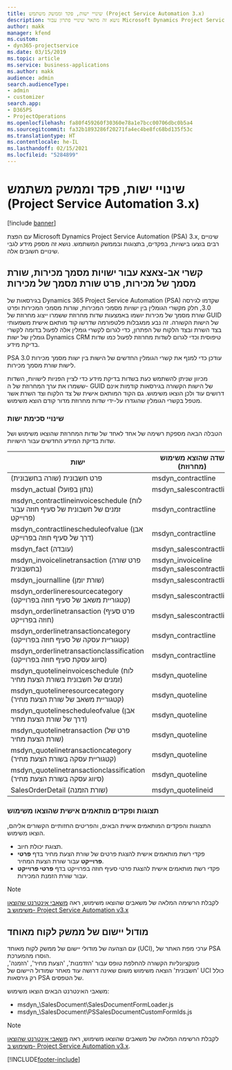 ```yaml
---
title: שינויי ישות, פקד וממשק משתמש (Project Service Automation 3.x)
description: נושא זה מתאר שינויי פתרון עבור Microsoft Dynamics Project Service Automation 3.x.
author: makk
manager: kfend
ms.custom:
- dyn365-projectservice
ms.date: 03/15/2019
ms.topic: article
ms.service: business-applications
ms.author: makk
audience: admin
search.audienceType:
- admin
- customizer
search.app:
- D365PS
- ProjectOperations
ms.openlocfilehash: fa80f459260f30360e78a1e7bcc00706dbc0b5a4
ms.sourcegitcommit: fa32b1893286f20271fa4ec4be8fc68bd135f53c
ms.translationtype: HT
ms.contentlocale: he-IL
ms.lasthandoff: 02/15/2021
ms.locfileid: "5284899"
---
```

# <a name="entity-control-and-user-interface-changes-project-service-automation-3x"></a>שינויי ישות, פקד וממשק משתמש (Project Service Automation 3.x)

[!include [banner](../../includes/psa-now-project-operations.md)]


עם הפצת Microsoft Dynamics Project Service Automation (PSA) 3.x, שינויים רבים בוצעו בישויות, בפקדים, בתצוגות ובממשק המשתמש. נושא זה מספק מידע לגבי שינויים חשובים אלה.

## <a name="parent-child-relationships-for-sales-document-sales-document-line-sales-document-line-detail-entities"></a>קשרי אב-צאצא עבור ישויות מסמך מכירות, שורת מסמך של מכירות, פרט שורת מסמך של מכירות
בגירסאות של Dynamics 365 Project Service Automation (PSA) שקדמו לגירסה 3.0, חלק מקשרי הגומלין בין ישויות מסמכי המכירות, שורות מסמכי המכירות ופרט שורת מסמך של מכירות יושמו באמצעות שדות מחרוזת ששמרו ייצוג מחרוזת של GUID של הישות הקשורה. זה נבע ממגבלות פלטפורמה שדרשו קוד מותאם אישית משמעותי בצד השרת ובצד הלקוח של הפתרון, כדי לגרום לקשרי גומלין אלה לפעול בדומה לקשרי גומלין של ישות Dynamics CRM טיפוסית וכדי לגרום לשדות מחרוזת לפעול כמו שדות בדיקת מידע.

PSA 3.0 עודכן כדי למנף את קשרי הגומלין החדשים של הישות בין ישות מסמך מכירות לישות שורת מסמך מכירות.

מכיוון שניתן להשתמש כעת בשדות בדיקת מידע כדי לציין הפניות לישויות, השדות ששמרו את ערך המחרוזת של ה- GUID של הישות הקשורה בגירסאות קודמות אינם דרושים עוד ולכן הוצאו משימוש. גם הקוד המותאם אישית של צד הלקוח וצד השרת אשר מטפל בקשרי הגומלין שהוגדרו על-ידי שדות מחרוזת מדור קודם הוצא משימוש.

### <a name="entity-schema-changes"></a>שינויי סכימת ישות
הטבלה הבאה מספקת רשימה של אחד לאחד של שדות המחרוזת שהוצאו משימוש ושל שדות בדיקת המידע החדשים עבור הישויות. 

 ישות |   שדה שהוצא משימוש (מחרוזת) | שדה חדש (בדיקת מידע)
--- | --- | ---
פרט חשבונית (שורה בחשבונית) |  msdyn_contractline |    msdyn_contractlineid
msdyn_actual (נתון בפועל) | msdyn_salescontractline |   msdyn_salescontractlineid
msdyn_contractlineinvoiceschedule (לוח זמנים של חשבונית של סעיף חוזה עבור פרוייקט) |    msdyn_contractline |    msdyn_contractlineid
msdyn_contractlinescheduleofvalue (אבן דרך של סעיף חוזה בפרוייקט) |   msdyn_contractline |    msdyn_contractlineid
msdyn_fact (עובדה) | msdyn_salescontractline |   msdyn_salescontractlineid
msdyn_invoicelinetransaction (פרט שורה בחשבונית) | msdyn_invoiceline <br> msdyn_salescontractline | msdyn_invoicelineid <br> msdyn_salescontractlineid
msdyn_journalline (שורת יומן) |  msdyn_salescontractline |   msdyn_salescontractlineid
msdyn_orderlineresourcecategory (קטגוריית משאב של סעיף חוזה בפרוייקט) | msdyn_salescontractline |   msdyn_contractlineid
msdyn_orderlinetransaction (פרט סעיף חוזה בפרוייקט) | msdyn_salescontractline |   msdyn_salescontractlineid
msdyn_orderlinetransactioncategory (קטגוריית עסקה של סעיף חוזה בפרוייקט) |   msdyn_contractline |    msdyn_contractlineid
msdyn_orderlinetransactionclassification (סיווג עסקת סעיף חוזה בפרוייקט) |   msdyn_contractline |    msdyn_contractlineid
msdyn_quotelineinvoiceschedule (לוח זמנים של חשבונית בשורת הצעת מחיר) |  msdyn_quoteline |   msdyn_quotelineid
msdyn_quotelineresourcecategory (קטגוריית משאב של שורת הצעת מחיר) |    msdyn_quoteline |   msdyn_quotelineid
msdyn_quotelinescheduleofvalue (אבן דרך של שורת הצעת מחיר) | msdyn_quoteline |   msdyn_quotelineid
msdyn_quotelinetransaction (פרט של שורת הצעת מחיר) |    msdyn_quoteline |   msdyn_quotelineid
msdyn_quotelinetransactioncategory (קטגוריית עסקה בשורת הצעת מחיר) |  msdyn_quoteline |   msdyn_quotelineid
msdyn_quotelinetransactionclassification (סיווג עסקה בשורת הצעת מחיר) |  msdyn_quoteline |   msdyn_quotelineid
SalesOrderDetail (שורת הזמנה) | msdyn_quotelineid | msdyn_quoteline 

### <a name="deprecated-custom-views-and-controls"></a>תצוגות ופקדים מותאמים אישית שהוצאו משימוש
התצוגות והפקדים המותאמים אישית הבאים, והפריטים החזותיים הקשורים אליהם, הוצאו משימוש.

- תצוגת יכולת חיוב.
- פקדי רשת מותאמים אישית להצגת פרטים של שורת הצעת מחיר בדף **פרטי פרוייקט** עבור שורת הצעת המחיר.
- פקדי רשת מותאמים אישית להצגת פרטי סעיף חוזה בפרוייקט בדף **פרטי פרוייקט** עבור שורת הזמנת המכירות.

> [!NOTE]
> לקבלת הרשימה המלאה של משאבים שהוצאו משימוש, ראה [משאבי אינטרנט שהוצאו משימוש ב- Project Service Automation v3.x](../developer-guides/web-resources-deprecated-v3.x.md)

## <a name="unified-client-interface-app-module"></a>מודול יישום של ממשק לקוח מאוחד
עם הצהעה של מודולי יישום של ממשק לקוח מאוחד (UCI), ערכי מפת האתר של PSA הוסרו מהמערכת.  
פונקציונליות הקשורה להחלפת טופס עבור 'הזדמנות', 'הצעת מחיר', 'הזמנה', 'חשבונית' הוצאה משימוש משום שאינה דרושה עוד מאחר שמודול היישום של UCI כולל רק גירסאות PSA של הטפסים.  

משאבי האינטרנט הבאים הוצאו משימוש:

- msdyn_\SalesDocument\SalesDocumentFormLoader.js
- msdyn_\SalesDocument\PSSalesDocumentCustomFormIds.js

> [!NOTE]
> לקבלת הרשימה המלאה של משאבים שהוצאו משימוש, ראה [משאבי אינטרנט שהוצאו משימוש ב- Project Service Automation v3.x](../developer-guides/web-resources-deprecated-v3.x.md).




[!INCLUDE[footer-include](../../includes/footer-banner.md)]